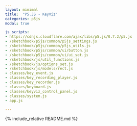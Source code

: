 ```yaml
---
layout: minimal
title:  "P5.JS - KeyViz"
categories: p5js
modal: true

js_scripts:
- https://cdnjs.cloudflare.com/ajax/libs/p5.js/0.7.2/p5.js
- /sketchbook/p5js/common/p5js_settings.js
- /sketchbook/p5js/common/p5js_utils.js
- /sketchbook/p5js/common/ui/button.js
- /sketchbook/p5js/common/ui/ui_set.js
- /sketchbook/js/util_functions.js
- /sketchbook/js/options_set.js
- /sketchbook/js/models/rect.js
- classes/key_event.js
- classes/key_recording_player.js
- classes/key_recorder.js
- classes/keyboard.js
- classes/keyviz_control_panel.js
- classes/system.js
- app.js

---
```


{% include_relative README.md %}

